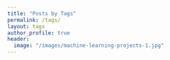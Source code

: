```yaml
---
title: "Posts by Tags"
permalink: /tags/
layout: tags
author_profile: true
header:
  image: "/images/machine-learning-projects-1.jpg"
---
```

